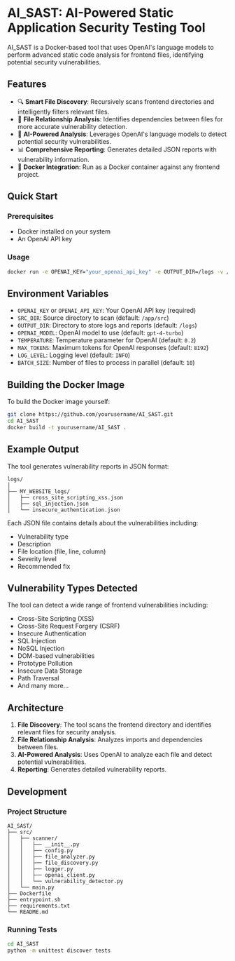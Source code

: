# AI_SAST: AI-Powered Static Application Security Testing Tool

AI_SAST is a Docker-based tool that uses OpenAI's language models to perform advanced static code analysis for frontend files, identifying potential security vulnerabilities.

## Features

- 🔍 **Smart File Discovery**: Recursively scans frontend directories and intelligently filters relevant files.
- 🔄 **File Relationship Analysis**: Identifies dependencies between files for more accurate vulnerability detection.
- 🧠 **AI-Powered Analysis**: Leverages OpenAI's language models to detect potential security vulnerabilities.
- 📊 **Comprehensive Reporting**: Generates detailed JSON reports with vulnerability information.
- 🐳 **Docker Integration**: Run as a Docker container against any frontend project.

## Quick Start

### Prerequisites

- Docker installed on your system
- An OpenAI API key

### Usage

```bash
docker run -e OPENAI_KEY="your_openai_api_key" -e OUTPUT_DIR=/logs -v /path/to/your/frontend:/app/src -v /path/to/output:/logs username/AI_SAST
```

## Environment Variables

- `OPENAI_KEY` or `OPENAI_API_KEY`: Your OpenAI API key (required)
- `SRC_DIR`: Source directory to scan (default: `/app/src`)
- `OUTPUT_DIR`: Directory to store logs and reports (default: `/logs`)
- `OPENAI_MODEL`: OpenAI model to use (default: `gpt-4-turbo`)
- `TEMPERATURE`: Temperature parameter for OpenAI (default: `0.2`)
- `MAX_TOKENS`: Maximum tokens for OpenAI responses (default: `8192`)
- `LOG_LEVEL`: Logging level (default: `INFO`)
- `BATCH_SIZE`: Number of files to process in parallel (default: `10`)

## Building the Docker Image

To build the Docker image yourself:

```bash
git clone https://github.com/yourusername/AI_SAST.git
cd AI_SAST
docker build -t yourusername/AI_SAST .
```

## Example Output

The tool generates vulnerability reports in JSON format:

```
logs/
│
├── MY_WEBSITE_logs/
│   ├── cross_site_scripting_xss.json
│   ├── sql_injection.json
│   └── insecure_authentication.json
```

Each JSON file contains details about the vulnerabilities including:
- Vulnerability type
- Description
- File location (file, line, column)
- Severity level
- Recommended fix

## Vulnerability Types Detected

The tool can detect a wide range of frontend vulnerabilities including:

- Cross-Site Scripting (XSS)
- Cross-Site Request Forgery (CSRF)
- Insecure Authentication
- SQL Injection
- NoSQL Injection
- DOM-based vulnerabilities
- Prototype Pollution
- Insecure Data Storage
- Path Traversal
- And many more...

## Architecture

1. **File Discovery**: The tool scans the frontend directory and identifies relevant files for security analysis.
2. **File Relationship Analysis**: Analyzes imports and dependencies between files.
3. **AI-Powered Analysis**: Uses OpenAI to analyze each file and detect potential vulnerabilities.
4. **Reporting**: Generates detailed vulnerability reports.

## Development

### Project Structure

```
AI_SAST/
├── src/
│   ├── scanner/
│   │   ├── __init__.py
│   │   ├── config.py
│   │   ├── file_analyzer.py
│   │   ├── file_discovery.py
│   │   ├── logger.py
│   │   ├── openai_client.py
│   │   └── vulnerability_detector.py
│   └── main.py
├── Dockerfile
├── entrypoint.sh
├── requirements.txt
└── README.md
```

### Running Tests

```bash
cd AI_SAST
python -m unittest discover tests
```